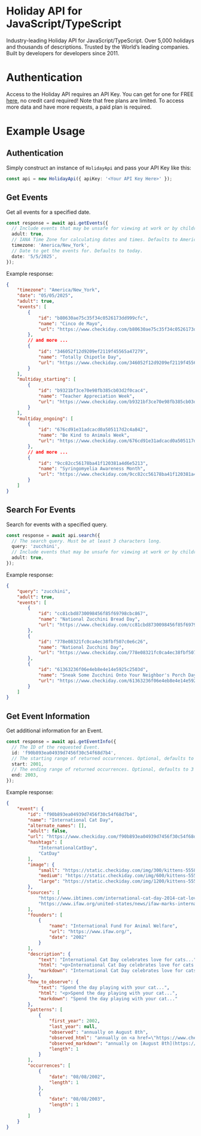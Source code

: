 # Holiday API for JavaScript/TypeScript
<!-- TODO badges -->
Industry-leading Holiday API for JavaScript/TypeScript. Over 5,000 holidays and thousands of descriptions. Trusted by the World’s leading companies. Built by developers for developers since 2011.

# Authentication
Access to the Holiday API requires an API Key. You can get for one for FREE [here](https://apilayer.com/marketplace/checkiday-api#pricing), no credit card required! Note that free plans are limited. To access more data and have more requests, a paid plan is required.

# Example Usage

## Authentication
Simply construct an instance of `HolidayApi` and pass your API Key like this:
```ts
const api = new HolidayApi({ apiKey: '<Your API Key Here>' });
```

## Get Events
Get all events for a specified date.

```ts
const response = await api.getEvents({
  // Include events that may be unsafe for viewing at work or by children. Default is false.
  adult: true,
  // IANA Time Zone for calculating dates and times. Defaults to America/Chicago.
  timezone: 'America/New_York',
  // Date to get the events for. Defaults to today.
  date: '5/5/2025',
});
```

Example response:
```json
{
    "timezone": "America/New_York",
    "date": "05/05/2025",
    "adult": true,
    "events": [
        {
            "id": "b80630ae75c35f34c0526173dd999cfc",
            "name": "Cinco de Mayo",
            "url": "https://www.checkiday.com/b80630ae75c35f34c0526173dd999cfc/cinco-de-mayo"
        },
        // and more ...
        {
            "id": "346052f12d9209ef2119f45565a47279",
            "name": "Totally Chipotle Day",
            "url": "https://www.checkiday.com/346052f12d9209ef2119f45565a47279/totally-chipotle-day"
        }
    ],
    "multiday_starting": [
        {
            "id": "b9321bf3ce70e98fb385cb03d2f0cac4",
            "name": "Teacher Appreciation Week",
            "url": "https://www.checkiday.com/b9321bf3ce70e98fb385cb03d2f0cac4/teacher-appreciation-week"
        }
    ],
    "multiday_ongoing": [
        {
            "id": "676cd91e31adcacd0a505117d2c4a842",
            "name": "Be Kind to Animals Week",
            "url": "https://www.checkiday.com/676cd91e31adcacd0a505117d2c4a842/be-kind-to-animals-week"
        },
        // and more ...
        {
            "id": "9cc82cc56178ba41f120381a4d6e5213",
            "name": "Syringomyelia Awareness Month",
            "url": "https://www.checkiday.com/9cc82cc56178ba41f120381a4d6e5213/syringomyelia-awareness-month"
        }
    ]
}
```

## Search For Events
Search for events with a specified query.

```ts
const response = await api.search({
  // The search query. Must be at least 3 characters long.
  query: 'zucchini',
  // Include events that may be unsafe for viewing at work or by children. Default is false.
  adult: true,
});
```

Example response:
```json
{
    "query": "zucchini",
    "adult": true,
    "events": [
        {
            "id": "cc81cbd8730098456f85f69798cbc867",
            "name": "National Zucchini Bread Day",
            "url": "https://www.checkiday.com/cc81cbd8730098456f85f69798cbc867/national-zucchini-bread-day"
        },
        {
            "id": "778e08321fc0ca4ec38fbf507c0e6c26",
            "name": "National Zucchini Day",
            "url": "https://www.checkiday.com/778e08321fc0ca4ec38fbf507c0e6c26/national-zucchini-day"
        },
        {
            "id": "61363236f06e4eb8e4e14e5925c2503d",
            "name": "Sneak Some Zucchini Onto Your Neighbor's Porch Day",
            "url": "https://www.checkiday.com/61363236f06e4eb8e4e14e5925c2503d/sneak-some-zucchini-onto-your-neighbors-porch-day"
        }
    ]
}
```

## Get Event Information
Get additional information for an Event.

```ts
const response = await api.getEventInfo({
  // The ID of the requested Event.
  id: 'f90b893ea04939d7456f30c54f68d7b4',
  // The starting range of returned occurrences. Optional, defaults to 2 years prior.
  start: 2001,
  // The ending range of returned occurrences. Optional, defaults to 3 years in the future.
  end: 2003,
});
```

Example response:
```json
{
    "event": {
        "id": "f90b893ea04939d7456f30c54f68d7b4",
        "name": "International Cat Day",
        "alternate_names": [],
        "adult": false,
        "url": "https://www.checkiday.com/f90b893ea04939d7456f30c54f68d7b4/international-cat-day",
        "hashtags": [
            "InternationalCatDay",
            "CatDay"
        ],
        "image": {
            "small": "https://static.checkiday.com/img/300/kittens-555822.jpg",
            "medium": "https://static.checkiday.com/img/600/kittens-555822.jpg",
            "large": "https://static.checkiday.com/img/1200/kittens-555822.jpg"
        },
        "sources": [
            "https://www.ibtimes.com/international-cat-day-2014-cat-lovers-worldwide-celebrate-feline-obsession-1653614",
            "https://www.ifaw.org/united-states/news/ifaw-marks-international-cat-day"
        ],
        "founders": [
            {
                "name": "International Fund For Animal Welfare",
                "url": "https://www.ifaw.org/",
                "date": "2002"
            }
        ],
        "description": {
            "text": "International Cat Day celebrates love for cats...",
            "html": "<p>International Cat Day celebrates love for cats...",
            "markdown": "International Cat Day celebrates love for cats..."
        },
        "how_to_observe": {
            "text": "Spend the day playing with your cat...",
            "html": "<p>Spend the day playing with your cat...",
            "markdown": "Spend the day playing with your cat..."
        },
        "patterns": [
            {
                "first_year": 2002,
                "last_year": null,
                "observed": "annually on August 8th",
                "observed_html": "annually on <a href=\"https://www.checkiday.com/8/8\">August 8th</a>",
                "observed_markdown": "annually on [August 8th](https://www.checkiday.com/8/8)",
                "length": 1
            }
        ],
        "occurrences": [
            {
                "date": "08/08/2002",
                "length": 1
            },
            {
                "date": "08/08/2003",
                "length": 1
            }
        ]
    }
}
```

<!-- TODO errors -->